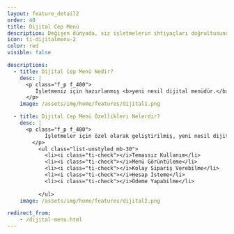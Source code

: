 ```yaml
---
layout: feature_detail2
order: 40
title: Dijital Cep Menü
description: Değişen dünyada, siz işletmelerin ihtiyaçları doğrultusunda Adisyo’yu sürekli geliştiriyoruz. Bu doğrultuda Dijital Cep Menü uygulamamız ile hizmetindeyiz...
icon: ti-dijitalmenu-2
color: red
visible: false

descriptions: 
  - title: Dijital Cep Menü Nedir?
    desc: |
      <p class="f_p f_400">
         İşletmeniz için hazırlanmış <b>yeni nesil dijital menüdür.</b> İşletmenizde dijital cep menü kullanarak ürünlerinizi misafirlerinize hızlıca sunabilir, müşteri memnuniyetini ve satışlarınızı arttırabilirsiniz.
      </p>
    image: /assets/img/home/features/dijital1.png

  - title: Dijital Cep Menü Özellikleri Nelerdir?
    desc: |
      <p class="f_p f_400">
            İşletmeler için özel olarak geliştirilmiş, yeni nesil dijital menü sayesinde müşterileriniz,<b> temassız olarak masalardaki QR kodu okutarak</b> işletmenin menüsüne hızlıca ulaşır ve istediği siparişi kolayca verebilir.
        </p>
          <ul class="list-unstyled mb-30">
            <li><i class="ti-check"></i>Temassız Kullanım</li>
            <li><i class="ti-check"></i>Menü Görüntüleme</li>
            <li><i class="ti-check"></i>Kolay Sipariş Verebilme</li>
            <li><i class="ti-check"></i>Hesap İsteme</li>
            <li><i class="ti-check"></i>Ödeme Yapabilme</li>
           
          </ul>
    image: /assets/img/home/features/dijital2.png

redirect_from:
    - /dijital-menu.html
---
```

